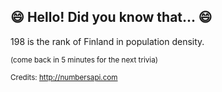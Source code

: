 ## :smile: Hello! Did you know that... :smile:
198 is the rank of Finland in population density.

<sup>(come back in 5 minutes for the next trivia)</sup>


<sup>Credits: http://numbersapi.com</sup>
